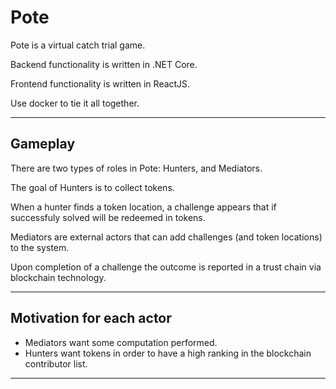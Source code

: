 # Pote
Pote is a virtual catch trial game.

Backend functionality is written in .NET Core.

Frontend functionality is written in ReactJS.

Use docker to tie it all together.

-------------------------
Gameplay
------------------------

There are two types of roles in Pote: Hunters, and Mediators.

The goal of Hunters is to collect tokens.

When a hunter finds a token location, a challenge appears that if successfuly solved will be redeemed in tokens.

Mediators are external actors that can add challenges (and token locations) to the system.

Upon completion of a challenge the outcome is reported in a trust chain via blockchain technology.

-------------------------

Motivation for each actor
---------------
* Mediators want some computation performed.
* Hunters want tokens in order to have a high ranking in the blockchain contributor list.
----------------------